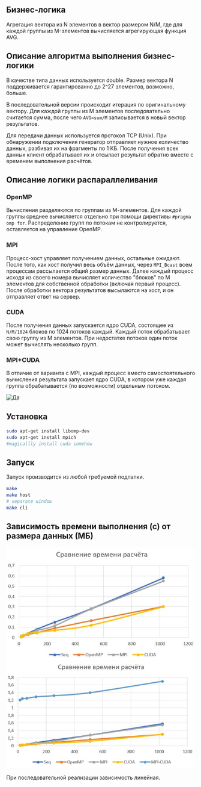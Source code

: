 ## Бизнес-логика
Агрегация вектора из N элементов в вектор размером N/M, где для каждой группы из M-элементов вычисляется агрегирующая функция AVG.

## Описание алгоритма выполнения бизнес-логики
В качестве типа данных используется double. Размер вектора N поддерживается гарантированно до 2^27 элементов, возможно, больше.

В последовательной версии происходит итерация по оригинальному вектору. Для каждой группы из M элементов последовательно считается сумма, после чего `AVG=sum/M` записывается в новый вектор результатов.

Для передачи данных используется протокол TCP (Unix). При обнаружении подключения генератор отправляет нужное количество данных, разбивая их на фрагменты по 1 КБ. После получения всех данных клиент обрабатывает их и отсылает результат обратно вместе с временем выполнения расчётов.

## Описание логики распараллеливания

### OpenMP
Вычисления разделяются по группам из М-элементов. Для каждой группы среднее вычисляется отдельно при помощи директивы `#pragma omp for`. Распределение групп по потокам не контролируется, оставляется на управление OpenMP.

### MPI
Процесс-хост управляет получением данных, остальные ожидают. После того, как хост получил весь объём данных, через `MPI_Bcast` всем процессам рассылается общий размер данных. Далее каждый процесс исходя из своего номера вычисляет количество "блоков" по M элементов для собственной обработки (включая первый процесс). После обработки вектора результатов высылаются на хост, и он отправляет ответ на сервер.

### CUDA
После получения данных запускается ядро CUDA, состоящее из `N/M/1024` блоков по 1024 потоков каждый. Каждый поток обрабатывает свою группу из M элементов. При недостатке потоков один поток может вычислять несколько групп.

### MPI+CUDA
В отличие от варианта с MPI, каждый процесс вместо самостоятельного вычисления результата запускает ядро CUDA, в котором уже каждая группа обрабатывается (по возможности) отдельным потоком.

![Да](https://www.meme-arsenal.com/memes/7cde120fc1b6a84f59432ca1fec3beb6.jpg)

## Установка
```sh
sudo apt-get install libomp-dev
sudo apt-get install mpich
#magicallly install cuda somehow
```

## Запуск
Запуск производится из любой требуемой подпапки.
```sh
make
make host
# separate window
make cli
```

## Зависимость времени выполнения (с) от размера данных (МБ)
![Зависимость времени выполнения от размера данных](graph.jpg)
![Зависимость времени выполнения от размера данных (MPI-CUDA)](graph_1.jpg)

При последовательной реализации зависимость линейная.